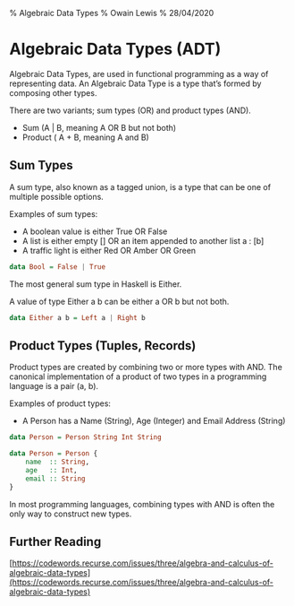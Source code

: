 % Algebraic Data Types
% Owain Lewis
% 28/04/2020

# Algebraic Data Types (ADT)

Algebraic Data Types, are used in functional programming as a way of representing data. An Algebraic Data Type is a type that’s formed by composing other types.

There are two variants; sum types (OR) and product types (AND).

- Sum (A | B, meaning A OR B but not both)
- Product ( A + B, meaning A and B)

## Sum Types

A sum type, also known as a tagged union, is a type that can be one of multiple possible options.

Examples of sum types:

- A boolean value is either True OR False
- A list is either empty [] OR an item appended to another list a : [b]
- A traffic light is either Red OR Amber OR Green

```haskell
data Bool = False | True
```

The most general sum type in Haskell is Either.

A value of type Either a b can be either a OR b but not both.

```haskell
data Either a b = Left a | Right b
```

## Product Types (Tuples, Records)

Product types are created by combining two or more types with AND. The canonical implementation of a product of two types in a programming language is a pair (a, b).

Examples of product types:

- A Person has a Name (String), Age (Integer) and Email Address (String)

```haskell
data Person = Person String Int String

data Person = Person {
	name  :: String,
	age   :: Int,
	email :: String
}
```

In most programming languages, combining types with AND is often the only way to construct new types.

## Further Reading

[https://codewords.recurse.com/issues/three/algebra-and-calculus-of-algebraic-data-types](https://codewords.recurse.com/issues/three/algebra-and-calculus-of-algebraic-data-types)
